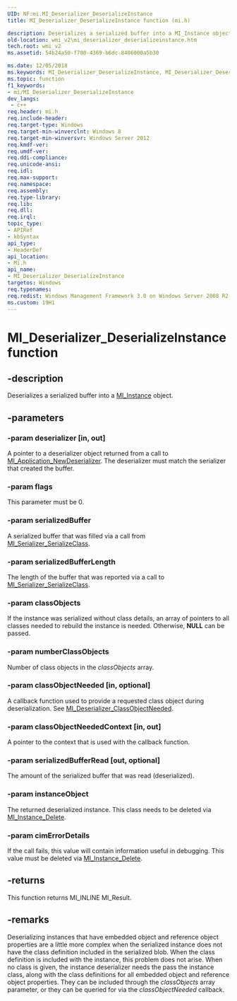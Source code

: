 ```yaml
---
UID: NF:mi.MI_Deserializer_DeserializeInstance
title: MI_Deserializer_DeserializeInstance function (mi.h)

description: Deserializes a serialized buffer into a MI_Instance object.
old-location: wmi_v2\mi_deserializer_deserializeinstance.htm
tech.root: wmi_v2
ms.assetid: 54b24a50-f700-4369-b6dc-8406000a5b30

ms.date: 12/05/2018
ms.keywords: MI_Deserializer_DeserializeInstance, MI_Deserializer_DeserializeInstance function [Windows Management Infrastructure (MI)], mi/MI_Deserializer_DeserializeInstance, wmi_v2.mi_deserializer_deserializeinstance
ms.topic: function
f1_keywords:
- mi/MI_Deserializer_DeserializeInstance
dev_langs:
 - c++
req.header: mi.h
req.include-header: 
req.target-type: Windows
req.target-min-winverclnt: Windows 8
req.target-min-winversvr: Windows Server 2012
req.kmdf-ver: 
req.umdf-ver: 
req.ddi-compliance: 
req.unicode-ansi: 
req.idl: 
req.max-support: 
req.namespace: 
req.assembly: 
req.type-library: 
req.lib: 
req.dll: 
req.irql: 
topic_type:
- APIRef
- kbSyntax
api_type:
- HeaderDef
api_location:
- Mi.h
api_name:
- MI_Deserializer_DeserializeInstance
targetos: Windows
req.typenames: 
req.redist: Windows Management Framework 3.0 on Windows Server 2008 R2 with SP1, Windows 7 with SP1, and Windows Server 2008 with SP2
ms.custom: 19H1
---
```


# MI_Deserializer_DeserializeInstance function


## -description


Deserializes a serialized buffer into a <a href="https://docs.microsoft.com/windows/desktop/api/mi/ns-mi-mi_instance">MI_Instance</a> object.


## -parameters




### -param deserializer [in, out]

A pointer to a deserializer object returned from a call to <a href="https://docs.microsoft.com/previous-versions/windows/desktop/api/mi/nf-mi-mi_application_newdeserializer">MI_Application_NewDeserializer</a>.  The deserializer must match the serializer that created the buffer.


### -param flags

This parameter must be 0.


### -param serializedBuffer

A serialized buffer that was filled via a call from <a href="https://docs.microsoft.com/previous-versions/windows/desktop/api/mi/nf-mi-mi_serializer_serializeclass">MI_Serializer_SerializeClass</a>.


### -param serializedBufferLength

The length of the buffer that was reported via a call to <a href="https://docs.microsoft.com/previous-versions/windows/desktop/api/mi/nf-mi-mi_serializer_serializeclass">MI_Serializer_SerializeClass</a>.


### -param classObjects

If the instance was serialized without class details, an array of pointers to all classes needed to rebuild the instance is needed. Otherwise, <b>NULL</b> can be passed.


### -param numberClassObjects

Number of class objects in the <i>classObjects</i> array.


### -param classObjectNeeded [in, optional]

A callback function used to provide a requested class object during deserialization. See <a href="https://docs.microsoft.com/previous-versions/windows/desktop/api/mi/nc-mi-mi_deserializer_classobjectneeded">MI_Deserializer_ClassObjectNeeded</a>.


### -param classObjectNeededContext [in, out]

A pointer to the context that is used with the callback function.


### -param serializedBufferRead [out, optional]

The amount of the serialized buffer that was read (deserialized).


### -param instanceObject

The returned deserialized instance.  This class needs to be deleted via <a href="https://docs.microsoft.com/previous-versions/windows/desktop/api/mi/nf-mi-mi_instance_delete">MI_Instance_Delete</a>.


### -param cimErrorDetails

If the call fails, this value will contain information useful in debugging. This value must be deleted via <a href="https://docs.microsoft.com/previous-versions/windows/desktop/api/mi/nf-mi-mi_instance_delete">MI_Instance_Delete</a>.


## -returns



This function returns MI_INLINE MI_Result.




## -remarks



Deserializing instances that have embedded object and reference object properties are a little more complex when the serialized instance does not have the class definition included in the serialized blob.  When the class definition is included with the instance, this problem does not arise.  When no class is given, the instance deserializer needs the pass the instance class, along with the class definitions for all embedded object and reference object properties.  They can be included through the <i>classObjects</i> array parameter, or they can be queried for via the <i>classObjectNeeded</i> callback.



